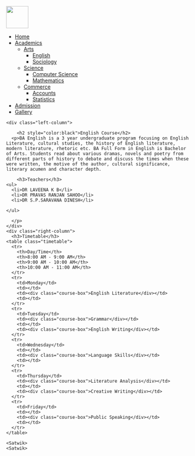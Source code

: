 

<!DOCTYPE html>
<html>
<head>
  <link rel="stylesheet" href="home_style.css">
  <link rel="stylesheet" href="home1_style.css">
  <meta name="viewport" content="width=device-width, initial-scale=1.0">
  <link rel="stylesheet" href="header_style.css">
    <div class="flex-container-header">
        <div class="flex-item-header">
            <img src="amrita_logo.png" height="60">
        </div>
        
    
  <div id="container">  
      <nav>  
        <ul>  
          <li><a href="Main.html">Home</a></li>  
          <li><a href="#">Academics</a>  
            <ul>  
              <li class="dropdown-submenu">
                <a class="test"  href="#">Arts <span class="caret"></span></a>
                <ul class="dropdown-menu">
                  <li><a  href="eng.html">English</a></li>
                  <li><a  href="socio.html">Sociology</a></li>
                </ul>
              </li>
              <li class="dropdown-submenu">
                <a class="test"  href="#">Science <span class="caret"></span></a>
                <ul class="dropdown-menu">
                  <li><a href="science.html">Computer Science</a></li>
                  <li><a  href="math.html">Mathematics</a></li>
                </ul>
              </li>
              <li><a  href="Account_details.php">Commerce</a>
                <ul class="dropdown-menu">
                  <li><a  href="accounts.html">Accounts</a></li>
                  <li><a  href="stats.html">Statistics</a></li>
                </ul>
              </li>
            </ul>  
          </li>
          <li><a href="admission.html">Admission</a></li>      
          <li><a href="gal.html">Gallery</a></li>
        </ul>  
      </nav>  
    </div>  
  </div>
</head>
<main>
    
    

<div class="flex-container">

    <div class="left-column">
        
        <h2 style="color:black">English Course</h2>
      <p>BA English is a 3 year undergraduate program focusing on English Literature, cultural studies, the history of English literature, modern literature, rhetoric etc. BA Full Form in English is Bachelor of Arts. Students read about various dramas, novels and poetry from different parts of history to debate and discuss the times when these were written, the motive of the author, cultural significance, literary acumen and character depth.   

        <h3>Teachers</h3>
    <ul>
      <li>DR LAVEENA K B</li>
      <li>DR PRAVAS RANJAN SAHOO</li>
      <li>DR S.P.SARAVANA DINESH</li>
      
    </ul>

      </p>
    </div>
    <div class="right-column">
      <h3>Timetable</h3>
    <table class="timetable">
      <tr>
        <th>Day/Time</th>
        <th>8:00 AM - 9:00 AM</th>
        <th>9:00 AM - 10:00 AM</th>
        <th>10:00 AM - 11:00 AM</th>
      </tr>
      <tr>
        <td>Monday</td>
        <td></td>
        <td><div class="course-box">English Literature</div></td>
        <td></td>
      </tr>
      <tr>
        <td>Tuesday</td>
        <td><div class="course-box">Grammar</div></td>
        <td></td>
        <td><div class="course-box">English Writing</div></td>
      </tr>
      <tr>
        <td>Wednesday</td>
        <td></td>
        <td><div class="course-box">Language Skills</div></td>
        <td></td>
      </tr>
      <tr>
        <td>Thursday</td>
        <td><div class="course-box">Literature Analysis</div></td>
        <td></td>
        <td><div class="course-box">Creative Writing</div></td>
      </tr>
      <tr>
        <td>Friday</td>
        <td></td>
        <td><div class="course-box">Public Speaking</div></td>
        <td></td>
      </tr>
    </table>

    <Satwik>
    <Satwik>
    
    
  </main>

</body>
</html>
